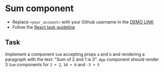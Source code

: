 # Sum component
- Replace `<your_account>` with your Github username in the [DEMO LINK](https://OleksandrMykoliuk.github.io/react_sum/)
- Follow the [React task guideline](https://github.com/mate-academy/react_task-guideline#react-tasks-guideline)

## Task
Implement a component `Sum` accepting props `a` and `b` and rendering a
paragraph with the text: "Sum of 2 and 1 is 3". `App` component should
render 3 `Sum` components for `2 + 2`, `10 + 0` and `-5 + 5`
